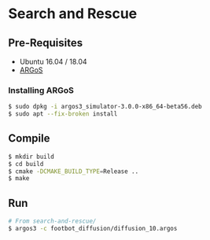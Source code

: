 # Search and Rescue

## Pre-Requisites

* Ubuntu 16.04 / 18.04
* [ARGoS](https://www.argos-sim.info)

### Installing ARGoS

```bash
$ sudo dpkg -i argos3_simulator-3.0.0-x86_64-beta56.deb
$ sudo apt --fix-broken install
```

## Compile

```bash
$ mkdir build
$ cd build
$ cmake -DCMAKE_BUILD_TYPE=Release ..
$ make
```

## Run

```bash
# From search-and-rescue/
$ argos3 -c footbot_diffusion/diffusion_10.argos
```